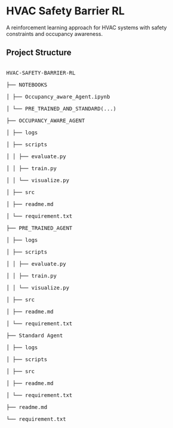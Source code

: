 # HVAC Safety Barrier RL

A reinforcement learning approach for HVAC systems with safety constraints and occupancy awareness.

## Project Structure
<pre>

HVAC-SAFETY-BARRIER-RL

├── NOTEBOOKS

│ ├── Occupancy_aware_Agent.ipynb

│ └── PRE_TRAINED_AND_STANDARD(...)

├── OCCUPANCY_AWARE_AGENT

│ ├── logs

│ ├── scripts

│ │ ├── evaluate.py

│ │ ├── train.py

│ │ └── visualize.py

│ ├── src

│ ├── readme.md

│ └── requirement.txt

├── PRE_TRAINED_AGENT

│ ├── logs

│ ├── scripts

│ │ ├── evaluate.py

│ │ ├── train.py

│ │ └── visualize.py

│ ├── src

│ ├── readme.md

│ └── requirement.txt

├── Standard Agent

│ ├── logs

│ ├── scripts

│ ├── src

│ ├── readme.md

│ └── requirement.txt

├── readme.md

└── requirement.txt

</pre
## Overview

This repository implements three different reinforcement learning agents for HVAC system control with a focus on energy efficiency, occupant comfort, and safety constraints. The project provides a comprehensive framework for developing and evaluating advanced control strategies for building management systems.

## Agents

### Occupancy-Aware Agent

Located in `OCCUPANCY_AWARE_AGENT/`, this implementation adapts HVAC control strategies based on real-time and predicted occupancy patterns. The agent optimizes comfort when spaces are occupied while reducing energy consumption during unoccupied periods.

- **Training**: Run `scripts/train.py` to train the agent
- **Evaluation**: Use `scripts/evaluate.py` to test performance
- **Visualization**: Generate performance graphs with `scripts/visualize.py`

### Pre-Trained Agent

Located in `PRE_TRAINED_AGENT/`, this provides ready-to-use models for immediate deployment. These models have been trained with safety constraints to ensure reliable operation across a range of building environments.

- **Evaluation**: Use `scripts/evaluate.py` to test on your specific environment
- **Visualization**: Generate performance reports with `scripts/visualize.py`

### Standard Agent

Located in `Standard Agent/`, this implements baseline control strategies for comparative analysis. It follows conventional HVAC control approaches to provide a benchmark for evaluating the advanced RL-based agents.

## Notebooks

The `NOTEBOOKS/` directory contains Jupyter notebooks for interactive experimentation and analysis:

- `Occupancy_aware_Agent.ipynb`: Demonstrates the occupancy-aware agent's capabilities
- `PRE_TRAINED_AND_STANDARD(...)`: Compares pre-trained and standard agents

## Installation

```bash
# Clone the repository
git clone https://github.com/MMDes447/HVAC-SAFETY-BARRIER-RL.git

# Navigate to project directory
cd HVAC-SAFETY-BARRIER-RL

# Install common dependencies
pip install -r requirement.txt
